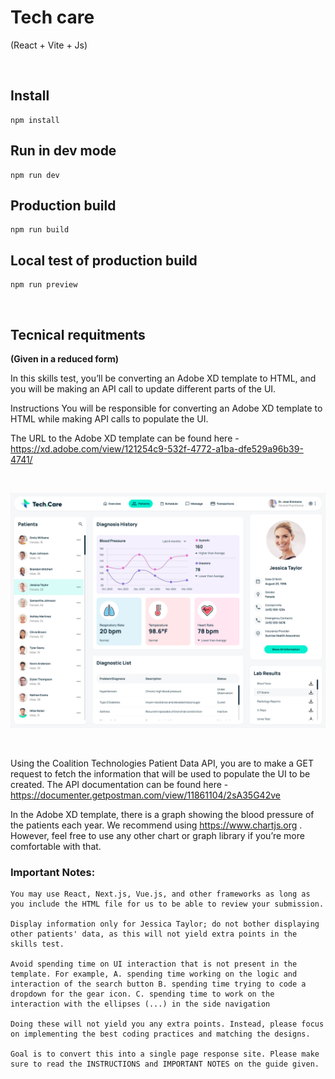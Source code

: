 # Tech care
(React + Vite + Js)

<br>

## Install

```
npm install
```

## Run in dev mode

```
npm run dev
```

## Production build

```
npm run build
```

## Local test of production build

```
npm run preview
```

<br>

## Tecnical requitments

**(Given in a reduced form)**

In this skills test, you’ll be converting an Adobe XD template to HTML, and you will be making an API call to update different parts of the UI.

Instructions You will be responsible for converting an Adobe XD template to HTML while making API calls to populate the UI.

The URL to the Adobe XD template can be found here - https://xd.adobe.com/view/121254c9-532f-4772-a1ba-dfe529a96b39-4741/

<br>

![Описание картинки](./tech-care.png)

<br>

Using the Coalition Technologies Patient Data API, you are to make a GET request to fetch the information that will be used to populate the UI to be created. The API documentation can be found here - https://documenter.getpostman.com/view/11861104/2sA35G42ve

In the Adobe XD template, there is a graph showing the blood pressure of the patients each year. We recommend using https://www.chartjs.org . However, feel free to use any other chart or graph library if you’re more comfortable with that.

### Important Notes:

    You may use React, Next.js, Vue.js, and other frameworks as long as you include the HTML file for us to be able to review your submission.

    Display information only for Jessica Taylor; do not bother displaying other patients' data, as this will not yield extra points in the skills test.

    Avoid spending time on UI interaction that is not present in the template. For example, A. spending time working on the logic and interaction of the search button B. spending time trying to code a dropdown for the gear icon. C. spending time to work on the interaction with the ellipses (...) in the side navigation

    Doing these will not yield you any extra points. Instead, please focus on implementing the best coding practices and matching the designs.

    Goal is to convert this into a single page response site. Please make sure to read the INSTRUCTIONS and IMPORTANT NOTES on the guide given.
